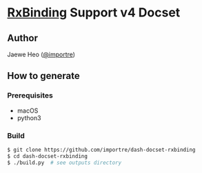 # [RxBinding] Support v4 Docset

## Author
 
Jaewe Heo ([@importre](https://github.com/importre))

## How to generate

### Prerequisites

- macOS
- python3

### Build

```sh
$ git clone https://github.com/importre/dash-docset-rxbinding
$ cd dash-docset-rxbinding
$ ./build.py  # see outputs directory
```

[RxBinding]: https://github.com/JakeWharton/RxBinding